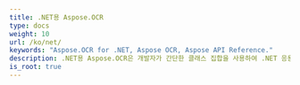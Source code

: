 ```yaml
---
title: .NET용 Aspose.OCR
type: docs
weight: 10
url: /ko/net/
keywords: "Aspose.OCR for .NET, Aspose OCR, Aspose API Reference."
description: .NET용 Aspose.OCR은 개발자가 간단한 클래스 집합을 사용하여 .NET 응용 프로그램에 OCR 기능을 추가할 수 있도록 하는 문자 인식 구성 요소입니다.
is_root: true
---
```

